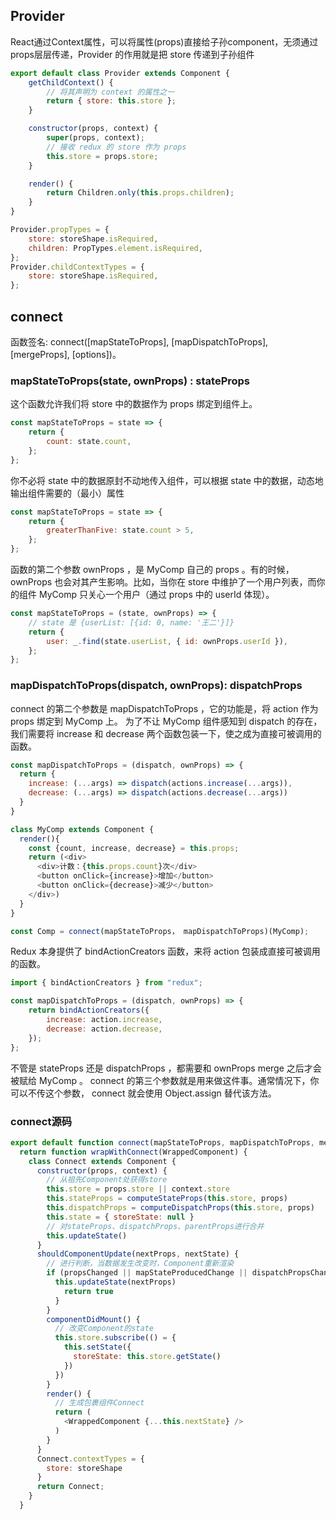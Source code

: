 ## Provider
React通过Context属性，可以将属性(props)直接给子孙component，无须通过props层层传递，Provider 的作用就是把 store 传递到子孙组件

```js
export default class Provider extends Component {
    getChildContext() {
        // 将其声明为 context 的属性之一
        return { store: this.store };
    }

    constructor(props, context) {
        super(props, context);
        // 接收 redux 的 store 作为 props
        this.store = props.store;
    }

    render() {
        return Children.only(this.props.children);
    }
}

Provider.propTypes = {
    store: storeShape.isRequired,
    children: PropTypes.element.isRequired,
};
Provider.childContextTypes = {
    store: storeShape.isRequired,
};
```

## connect

函数签名: connect([mapStateToProps], [mapDispatchToProps], [mergeProps], [options])。

### mapStateToProps(state, ownProps) : stateProps

这个函数允许我们将 store 中的数据作为 props 绑定到组件上。

```js
const mapStateToProps = state => {
    return {
        count: state.count,
    };
};
```

你不必将 state 中的数据原封不动地传入组件，可以根据 state 中的数据，动态地输出组件需要的（最小）属性

```js
const mapStateToProps = state => {
    return {
        greaterThanFive: state.count > 5,
    };
};
```

函数的第二个参数 ownProps ，是 MyComp 自己的 props 。有的时候， ownProps 也会对其产生影响。比如，当你在 store 中维护了一个用户列表，而你的组件 MyComp 只关心一个用户（通过 props 中的 userId 体现）。

```js
const mapStateToProps = (state, ownProps) => {
    // state 是 {userList: [{id: 0, name: '王二'}]}
    return {
        user: _.find(state.userList, { id: ownProps.userId }),
    };
};
```

### mapDispatchToProps(dispatch, ownProps): dispatchProps

connect 的第二个参数是 mapDispatchToProps ，它的功能是，将 action 作为 props 绑定到 MyComp 上。
为了不让 MyComp 组件感知到 dispatch 的存在，我们需要将 increase 和 decrease 两个函数包装一下，使之成为直接可被调用的函数。

```js
const mapDispatchToProps = (dispatch, ownProps) => {
  return {
    increase: (...args) => dispatch(actions.increase(...args)),
    decrease: (...args) => dispatch(actions.decrease(...args))
  }
}

class MyComp extends Component {
  render(){
    const {count, increase, decrease} = this.props;
    return (<div>
      <div>计数：{this.props.count}次</div>
      <button onClick={increase}>增加</button>
      <button onClick={decrease}>减少</button>
    </div>)
  }
}

const Comp = connect(mapStateToProps， mapDispatchToProps)(MyComp);

```

Redux 本身提供了 bindActionCreators 函数，来将 action 包装成直接可被调用的函数。

```js
import { bindActionCreators } from "redux";

const mapDispatchToProps = (dispatch, ownProps) => {
    return bindActionCreators({
        increase: action.increase,
        decrease: action.decrease,
    });
};
```

不管是 stateProps 还是 dispatchProps ，都需要和 ownProps merge 之后才会被赋给 MyComp 。 connect 的第三个参数就是用来做这件事。通常情况下，你可以不传这个参数， connect 就会使用 Object.assign 替代该方法。

### connect源码

```js
export default function connect(mapStateToProps, mapDispatchToProps, mergeProps, options = {}) {
  return function wrapWithConnect(WrappedComponent) {
    class Connect extends Component {
      constructor(props, context) {
        // 从祖先Component处获得store
        this.store = props.store || context.store
        this.stateProps = computeStateProps(this.store, props)
        this.dispatchProps = computeDispatchProps(this.store, props)
        this.state = { storeState: null }
        // 对stateProps、dispatchProps、parentProps进行合并
        this.updateState()
      }
      shouldComponentUpdate(nextProps, nextState) {
        // 进行判断，当数据发生改变时，Component重新渲染
        if (propsChanged || mapStateProducedChange || dispatchPropsChanged) {
          this.updateState(nextProps)
            return true
          }
        }
        componentDidMount() {
          // 改变Component的state
          this.store.subscribe(() = {
            this.setState({
              storeState: this.store.getState()
            })
          })
        }
        render() {
          // 生成包裹组件Connect
          return (
            <WrappedComponent {...this.nextState} />
          )
        }
      }
      Connect.contextTypes = {
        store: storeShape
      }
      return Connect;
    }
  }
```
